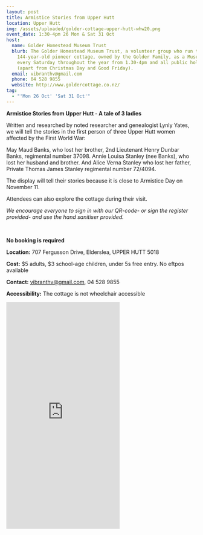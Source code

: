 ```yaml
---
layout: post
title: Armistice Stories from Upper Hutt
location: Upper Hutt
img: /assets/uploaded/golder-cottage-upper-hutt-whw20.png
event_date: 1:30-4pm 26 Mon & Sat 31 Oct
host:
  name: Golder Homestead Museum Trust
  blurb: The Golder Homestead Museum Trust, a volunteer group who run the
    144-year-old pioneer cottage, owned by the Golder Family, as a Museum, open
    every Saturday throughout the year from 1.30-4pm and all public holidays
    (apart from Christmas Day and Good Friday).
  email: vibranthv@gmail.com
  phone: 04 528 9855
  website: http://www.goldercottage.co.nz/
tag:
  - "'Mon 26 Oct' 'Sat 31 Oct'"
---
```

**Armistice Stories from Upper Hutt - A tale of 3 ladies**

Written and researched by noted researcher and genealogist Lynly Yates, we will tell the stories in the first person of three Upper Hutt women affected by the First World War: 

May Maud Banks, who lost her brother, 2nd Lieutenant Henry Dunbar Banks, regimental number 37098. Annie Louisa Stanley (nee Banks), who lost her husband and brother. And Alice Verna Stanley who lost her father, Private Thomas James Stanley regimental number 72/4094. 

The display will tell their stories because it is close to Armistice Day on November 11.

Attendees can also explore the cottage during their visit. 

*We encourage everyone to sign in with our QR-code- or sign the register provided- and use the hand sanitiser provided.*

<br>

**No booking is required**

**Location:** 707 Fergusson Drive, Elderslea, UPPER HUTT 5018

**Cost:** $5 adults, $3 school-age children, under 5s free entry. No eftpos available 

**Contact:** vibranthv@gmail.com, 04 528 9855

**Accessibility:** The cottage is not wheelchair accessible 

<iframe src="https://www.facebook.com/plugins/page.php?href=https%3A%2F%2Fwww.facebook.com%2Fgolderscottage&tabs=timeline&width=290&height=300&small_header=false&adapt_container_width=true&hide_cover=false&show_facepile=true&appId" width="300" height="600" style="border:none;overflow:hidden" scrolling="no" frameborder="0" allowTransparency="true" allow="encrypted-media"></iframe>